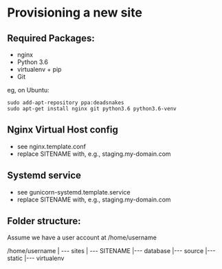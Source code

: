 Provisioning a new site
=======================

## Required Packages:

* nginx
* Python 3.6
* virtualenv + pip
* Git

eg, on Ubuntu:

    sudo add-apt-repository ppa:deadsnakes
    sudo apt-get install nginx git python3.6 python3.6-venv

## Nginx Virtual Host config

* see nginx.template.conf
* replace SITENAME with, e.g., staging.my-domain.com

## Systemd service

* see gunicorn-systemd.template.service
* replace SITENAME with, e.g., staging.my-domain.com

## Folder structure:
Assume we have a user account at /home/username

/home/username
|
--- sites
    |
    --- SITENAME
         |--- database
         |--- source
         |--- static
         |--- virtualenv

